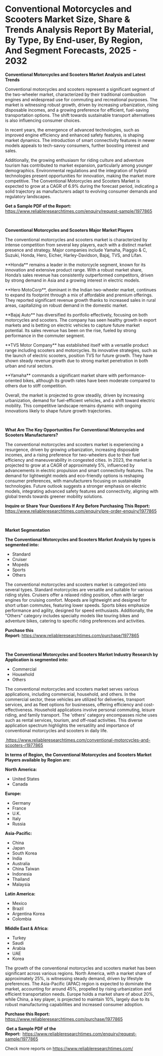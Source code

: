 <p><h1>Conventional Motorcycles and Scooters Market Size, Share & Trends Analysis Report By Material, By Type, By End-user, By Region, And Segment Forecasts, 2025 - 2032</h1></p><p><strong>Conventional Motorcycles and Scooters Market Analysis and Latest Trends</strong></p>
<p><p>Conventional motorcycles and scooters represent a significant segment of the two-wheeler market, characterized by their traditional combustion engines and widespread use for commuting and recreational purposes. The market is witnessing robust growth, driven by increasing urbanization, rising disposable incomes, and a growing preference for efficient, fuel-saving transportation options. The shift towards sustainable transport alternatives is also influencing consumer choices. </p><p>In recent years, the emergence of advanced technologies, such as improved engine efficiency and enhanced safety features, is shaping market dynamics. The introduction of smart connectivity features in newer models appeals to tech-savvy consumers, further boosting interest and sales. </p><p>Additionally, the growing enthusiasm for riding culture and adventure tourism has contributed to market expansion, particularly among younger demographics. Environmental regulations and the integration of hybrid technologies present opportunities for innovation, making the market more competitive. The Conventional Motorcycles and Scooters Market is expected to grow at a CAGR of 6.9% during the forecast period, indicating a solid trajectory as manufacturers adapt to evolving consumer demands and regulatory landscapes.</p></p>
<p><strong>Get a Sample PDF of the Report:&nbsp;</strong> <a href="https://www.reliableresearchtimes.com/enquiry/request-sample/1977865?utm_campaign=3030&utm_medium=2&utm_source=Github&utm_content=ia&utm_term=30032025&utm_id=conventional-motorcycles-and-scooters">https://www.reliableresearchtimes.com/enquiry/request-sample/1977865</a></p>
<p>&nbsp;</p>
<p><strong>Conventional Motorcycles and Scooters Major Market Players</strong></p>
<p><p>The conventional motorcycles and scooters market is characterized by intense competition from several key players, each with a distinct market presence and strategy. Major companies include Yamaha, Piaggio & C, Suzuki, Honda, Hero, Eicher, Harley-Davidson, Bajaj, TVS, and Lifan.</p><p>**Honda** remains a leader in the motorcycle segment, known for its innovation and extensive product range. With a robust market share, Honda’s sales revenue has consistently outperformed competitors, driven by strong demand in Asia and a growing interest in electric models.</p><p>**Hero MotoCorp**, dominant in the Indian two-wheeler market, continues to expand its footprint through a mix of affordable and premium offerings. They reported significant revenue growth thanks to increased sales in rural areas, capitalizing on robust demand in the domestic market.</p><p>**Bajaj Auto** has diversified its portfolio effectively, focusing on both motorcycles and scooters. The company has seen healthy growth in export markets and is betting on electric vehicles to capture future market potential. Its sales revenue has been on the rise, fueled by strong performance in the commuter segment.</p><p>**TVS Motor Company** has established itself with a versatile product range including scooters and motorcycles. Its innovative strategies, such as the launch of electric scooters, position TVS for future growth. They have shown steady revenue growth due to strong market penetration in both urban and rural sectors.</p><p>**Yamaha** commands a significant market share with performance-oriented bikes, although its growth rates have been moderate compared to others due to stiff competition. </p><p>Overall, the market is projected to grow steadily, driven by increasing urbanization, demand for fuel-efficient vehicles, and a shift toward electric mobility. This competitive landscape remains dynamic with ongoing innovations likely to shape future growth trajectories.</p></p>
<p>&nbsp;</p>
<p><strong>What Are The Key Opportunities For Conventional Motorcycles and Scooters Manufacturers?</strong></p>
<p><p>The conventional motorcycles and scooters market is experiencing a resurgence, driven by growing urbanization, increasing disposable incomes, and a rising preference for two-wheelers due to their fuel efficiency and maneuverability in congested cities. In 2023, the market is projected to grow at a CAGR of approximately 5%, influenced by advancements in electric propulsion and smart connectivity features. The demand for lightweight models and eco-friendly options is reshaping consumer preferences, with manufacturers focusing on sustainable technologies. Future outlook suggests a stronger emphasis on electric models, integrating advanced safety features and connectivity, aligning with global trends towards greener mobility solutions.</p></p>
<p><strong>Inquire or Share Your Questions If Any Before Purchasing This Report:</strong> <a href="https://www.reliableresearchtimes.com/enquiry/pre-order-enquiry/1977865?utm_campaign=3030&utm_medium=2&utm_source=Github&utm_content=ia&utm_term=30032025&utm_id=conventional-motorcycles-and-scooters">https://www.reliableresearchtimes.com/enquiry/pre-order-enquiry/1977865</a></p>
<p>&nbsp;</p>
<p><strong>Market Segmentation</strong></p>
<p><strong>The Conventional Motorcycles and Scooters Market Analysis by types is segmented into:</strong></p>
<p><ul><li>Standard</li><li>Cruiser</li><li>Mopeds</li><li>Sports</li><li>Others</li></ul></p>
<p><p>The conventional motorcycles and scooters market is categorized into several types. Standard motorcycles are versatile and suitable for various riding styles. Cruisers offer a relaxed riding position, often with larger engines for cruising comfort. Mopeds are lightweight and designed for short urban commutes, featuring lower speeds. Sports bikes emphasize performance and agility, designed for speed enthusiasts. Additionally, the "Others" category includes specialty models like touring bikes and adventure bikes, catering to specific riding preferences and activities.</p></p>
<p><strong>Purchase this Report:&nbsp;</strong><a href="https://www.reliableresearchtimes.com/purchase/1977865?utm_campaign=3030&utm_medium=2&utm_source=Github&utm_content=ia&utm_term=30032025&utm_id=conventional-motorcycles-and-scooters">https://www.reliableresearchtimes.com/purchase/1977865</a></p>
<p>&nbsp;</p>
<p><strong>The Conventional Motorcycles and Scooters Market Industry Research by Application is segmented into:</strong></p>
<p><ul><li>Commercial</li><li>Household</li><li>Others</li></ul></p>
<p><p>The conventional motorcycles and scooters market serves various applications, including commercial, household, and others. In the commercial sector, these vehicles are utilized for deliveries, transport services, and as fleet options for businesses, offering efficiency and cost-effectiveness. Household applications involve personal commuting, leisure riding, and family transport. The 'others' category encompasses niche uses such as rental services, tourism, and off-road activities. This diverse application spectrum highlights the versatility and importance of conventional motorcycles and scooters in daily life.</p></p>
<p><a href="https://www.reliableresearchtimes.com/conventional-motorcycles-and-scooters-r1977865?utm_campaign=3030&utm_medium=2&utm_source=Github&utm_content=ia&utm_term=30032025&utm_id=conventional-motorcycles-and-scooters">&nbsp;https://www.reliableresearchtimes.com/conventional-motorcycles-and-scooters-r1977865</a></p>
<p><strong>In terms of Region, the Conventional Motorcycles and Scooters Market Players available by Region are:</strong></p>
<p>
    <p> <strong> North America: </strong>
        <ul>
            <li>United States</li>
            <li>Canada</li>
        </ul>
        </p> 
    <p> <strong> Europe: </strong>
        <ul>
            <li>Germany</li>
            <li>France</li>
            <li>U.K.</li>
            <li>Italy</li>
            <li>Russia</li>
        </ul>
        </p> 
    <p> <strong> Asia-Pacific: </strong>
        <ul>
            <li>China</li>
            <li>Japan</li>
            <li>South Korea</li>
            <li>India</li>
            <li>Australia</li>
            <li>China Taiwan</li>
            <li>Indonesia</li>
            <li>Thailand</li>
            <li>Malaysia</li>
        </ul>
        </p> 
    <p> <strong> Latin America: </strong>
        <ul>
            <li>Mexico</li>
            <li>Brazil</li>
            <li>Argentina Korea</li>
            <li>Colombia</li>
        </ul>
        </p> 
    <p> <strong> Middle East & Africa: </strong>
        <ul>
            <li>Turkey</li>
            <li>Saudi</li>
            <li>Arabia</li>
            <li>UAE</li>
            <li>Korea</li>
        </ul>
    </p>
    </p>
<p><p>The growth of the conventional motorcycles and scooters market has been significant across various regions. North America, with a market share of approximately 25%, is witnessing steady demand, driven by lifestyle preferences. The Asia-Pacific (APAC) region is expected to dominate the market, accounting for around 45%, propelled by rising urbanization and efficient transportation needs. Europe holds a market share of about 20%, while China, a key player, is projected to maintain 10%, largely due to its robust manufacturing capabilities and increased consumer adoption.</p></p>
<p><strong>Purchase this Report: </strong><a href="https://www.reliableresearchtimes.com/purchase/1977865?utm_campaign=3030&utm_medium=2&utm_source=Github&utm_content=ia&utm_term=30032025&utm_id=conventional-motorcycles-and-scooters">https://www.reliableresearchtimes.com/purchase/1977865</a></p>
<p>&nbsp;<strong>Get a Sample PDF of the Report:&nbsp;&nbsp;</strong><a href="https://www.reliableresearchtimes.com/enquiry/request-sample/1977865?utm_campaign=3030&utm_medium=2&utm_source=Github&utm_content=ia&utm_term=30032025&utm_id=conventional-motorcycles-and-scooters">https://www.reliableresearchtimes.com/enquiry/request-sample/1977865</a></p>
<p><strong></strong></p>
<p>Check more reports on <a href="https://www.reliableresearchtimes.com/?utm_campaign=3030&utm_medium=2&utm_source=Github&utm_content=ia&utm_term=30032025&utm_id=conventional-motorcycles-and-scooters">https://www.reliableresearchtimes.com/</a></p>